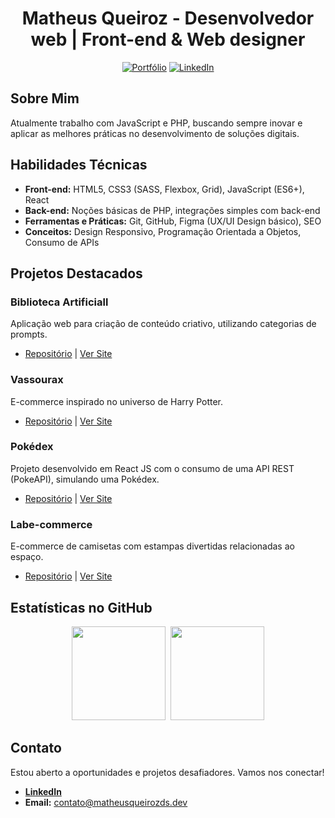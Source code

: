 <div align="center">
 
# Matheus Queiroz - Desenvolvedor web | Front-end & Web designer

[![Portfólio](https://img.shields.io/badge/-Portfólio-%23FF7139?style=for-the-badge&logo=google-chrome&logoColor=white)](https://matheusqueirozds.dev)
[![LinkedIn](https://img.shields.io/badge/-LinkedIn-%230077B5?style=for-the-badge&logo=linkedin&logoColor=white)](https://www.linkedin.com/in/matheusqueirozds)

</div>

## Sobre Mim
Atualmente trabalho com JavaScript e PHP, buscando sempre inovar e aplicar as melhores práticas no desenvolvimento de soluções digitais.

## Habilidades Técnicas

- **Front-end:** HTML5, CSS3 (SASS, Flexbox, Grid), JavaScript (ES6+), React
- **Back-end:** Noções básicas de PHP, integrações simples com back-end
- **Ferramentas e Práticas:** Git, GitHub, Figma (UX/UI Design básico), SEO
- **Conceitos:** Design Responsivo, Programação Orientada a Objetos, Consumo de APIs

## Projetos Destacados

### Biblioteca Artificiall
Aplicação web para criação de conteúdo criativo, utilizando categorias de prompts.
- [Repositório](https://github.com/matheusqueirozds/biblioteca-artificiall) | [Ver Site](https://biblioteca-artificiall.vercel.app/)

### Vassourax
E-commerce inspirado no universo de Harry Potter.
- [Repositório](https://github.com/matheusqueirozds/vassourax) | [Ver Site](https://vassourax.vercel.app/)

### Pokédex
Projeto desenvolvido em React JS com o consumo de uma API REST (PokeAPI), simulando uma Pokédex.
- [Repositório](https://github.com/matheusqueirozds/pokedex) | [Ver Site](https://jemison-pokedex8.vercel.app/)

### Labe-commerce
E-commerce de camisetas com estampas divertidas relacionadas ao espaço.
- [Repositório](https://github.com/matheusqueirozds/labe-commerce) | [Ver Site](https://general-volcano.surge.sh/)

## Estatísticas no GitHub

<div align="center">

<img src="https://github-readme-stats.vercel.app/api?username=matheusqueirozds&show_icons=true&theme=react&locale=pt-br" height="150" />&nbsp;&nbsp;<img src="https://github-readme-stats.vercel.app/api/top-langs/?username=matheusqueirozds&layout=compact&theme=react&locale=pt-BR" height="150" />

</div>


## Contato

Estou aberto a oportunidades e projetos desafiadores. Vamos nos conectar!

- **[LinkedIn](https://www.linkedin.com/in/matheusqueirozds)**
- **Email:** contato@matheusqueirozds.dev


